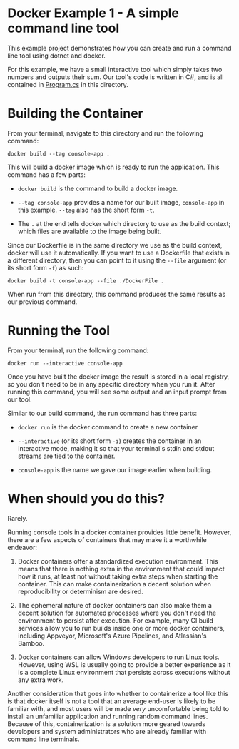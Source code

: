 # Docker Example 1 - A simple command line tool

This example project demonstrates how you can create and run a command line
tool using dotnet and docker.

For this example, we have a small interactive tool which simply takes two
numbers and outputs their sum. Our tool's code is written in C#, and is all
contained in [Program.cs](./Program.cs) in this directory.


# Building the Container

From your terminal, navigate to this directory and run the following command:
```
docker build --tag console-app .
```

This will build a docker image which is ready to run the application. This
command has a few parts:
- `docker build` is the command to build a docker image.

- `--tag console-app` provides a name for our built image, `console-app` in
  this example. `--tag` also has the short form `-t`.

- The `.` at the end tells docker which directory to use as the build context;
  which files are available to the image being built.

Since our Dockerfile is in the same directory we use as the build context,
docker will use it automatically. If you want to use a Dockerfile that exists
in a different directory, then you can point to it using the `--file` argument
(or its short form `-f`) as such:
```
docker build -t console-app --file ./DockerFile .
```

When run from this directory, this command produces the same results as our
previous command.


# Running the Tool

From your terminal, run the following command:
```
docker run --interactive console-app
```

Once you have built the docker image the result is stored in a local registry,
so you don't need to be in any specific directory when you run it. After
running this command, you will see some output and an input prompt from our
tool.

Similar to our build command, the run command has three parts:
- `docker run` is the docker command to create a new container

- `--interactive` (or its short form `-i`) creates the container in an
  interactive mode, making it so that your terminal's stdin and stdout streams
  are tied to the container.

- `console-app` is the name we gave our image earlier when building.


# When should you do this?

Rarely.

Running console tools in a docker container provides little benefit. However,
there are a few aspects of containers that may make it a worthwhile endeavor:

1. Docker containers offer a standardized execution environment. This means
   that there is nothing extra in the environment that could impact how it
   runs, at least not without taking extra steps when starting the container.
   This can make containerization a decent solution when reproducibility or
   determinism are desired.

2. The ephemeral nature of docker containers can also make them a decent
   solution for automated processes where you don't need the environment to
   persist after execution. For example, many CI build services allow you to
   run builds inside one or more docker containers, including Appveyor,
   Microsoft's Azure Pipelines, and Atlassian's Bamboo.

3. Docker containers can allow Windows developers to run Linux tools. However,
   using WSL is usually going to provide a better experience as it is a
   complete Linux environment that persists across executions without any
   extra work.


Another consideration that goes into whether to containerize a tool like this
is that docker itself is not a tool that an average end-user is likely to be
familiar with, and most users will be made *very* uncomfortable being told to
install an unfamiliar application and running random command lines. Because of
this, containerization is a solution more geared towards developers and system
administrators who are already familiar with command line terminals.

